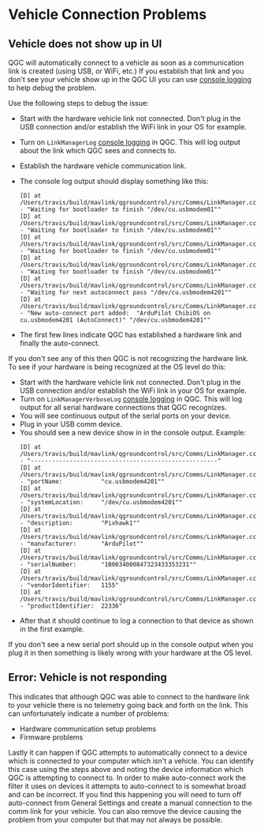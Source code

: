 # Vehicle Connection Problems

## Vehicle does not show up in UI

QGC will automatically connect to a vehicle as soon as a communication link is created (using USB, or WiFi, etc.)
If you establish that link and you don't see your vehicle show up in the QGC UI you can use [console logging](../settings_view/console_logging.md) to help debug the problem.

Use the following steps to debug the issue:

- Start with the hardware vehicle link not connected.
  Don't plug in the USB connection and/or establish the WiFi link in your OS for example.
- Turn on `LinkManagerLog` [console logging](../settings_view/console_logging.md) in QGC.
  This will log output about the link which QGC sees and connects to.
- Establish the hardware vehicle communication link.
- The console log output should display something like this:

  ```
  [D] at /Users/travis/build/mavlink/qgroundcontrol/src/Comms/LinkManager.cc:563 - "Waiting for bootloader to finish "/dev/cu.usbmodem01""
  [D] at /Users/travis/build/mavlink/qgroundcontrol/src/Comms/LinkManager.cc:563 - "Waiting for bootloader to finish "/dev/cu.usbmodem01""
  [D] at /Users/travis/build/mavlink/qgroundcontrol/src/Comms/LinkManager.cc:563 - "Waiting for bootloader to finish "/dev/cu.usbmodem01""
  [D] at /Users/travis/build/mavlink/qgroundcontrol/src/Comms/LinkManager.cc:563 - "Waiting for bootloader to finish "/dev/cu.usbmodem01""
  [D] at /Users/travis/build/mavlink/qgroundcontrol/src/Comms/LinkManager.cc:572 - "Waiting for next autoconnect pass "/dev/cu.usbmodem4201""
  [D] at /Users/travis/build/mavlink/qgroundcontrol/src/Comms/LinkManager.cc:613 - "New auto-connect port added:  "ArduPilot ChibiOS on cu.usbmodem4201 (AutoConnect)" "/dev/cu.usbmodem4201""
  ```

- The first few lines indicate QGC has established a hardware link and finally the auto-connect.

If you don't see any of this then QGC is not recognizing the hardware link.
To see if your hardware is being recognized at the OS level do this:

- Start with the hardware vehicle link not connected.
  Don't plug in the USB connection and/or establish the WiFi link in your OS for example.
- Turn on `LinkManagerVerboseLog` [console logging](../settings_view/console_logging.md) in QGC.
  This will log output for all serial hardware connections that QGC recognizes.
- You will see continuous output of the serial ports on your device.
- Plug in your USB comm device.
- You should see a new device show in in the console output. Example:
  ```
  [D] at /Users/travis/build/mavlink/qgroundcontrol/src/Comms/LinkManager.cc:520 - "-----------------------------------------------------"
  [D] at /Users/travis/build/mavlink/qgroundcontrol/src/Comms/LinkManager.cc:521 - "portName:           "cu.usbmodem4201""
  [D] at /Users/travis/build/mavlink/qgroundcontrol/src/Comms/LinkManager.cc:522 - "systemLocation:     "/dev/cu.usbmodem4201""
  [D] at /Users/travis/build/mavlink/qgroundcontrol/src/Comms/LinkManager.cc:523 - "description:        "Pixhawk1""
  [D] at /Users/travis/build/mavlink/qgroundcontrol/src/Comms/LinkManager.cc:524 - "manufacturer:       "ArduPilot""
  [D] at /Users/travis/build/mavlink/qgroundcontrol/src/Comms/LinkManager.cc:525 - "serialNumber:       "1B0034000847323433353231""
  [D] at /Users/travis/build/mavlink/qgroundcontrol/src/Comms/LinkManager.cc:526 - "vendorIdentifier:   1155"
  [D] at /Users/travis/build/mavlink/qgroundcontrol/src/Comms/LinkManager.cc:527 - "productIdentifier:  22336"
  ```
- After that it should continue to log a connection to that device as shown in the first example.

If you don't see a new serial port should up in the console output when you plug it in then something is likely wrong with your hardware at the OS level.

## Error: Vehicle is not responding

This indicates that although QGC was able to connect to the hardware link to your vehicle there is no telemetry going back and forth on the link.
This can unfortunately indicate a number of problems:

- Hardware communication setup problems
- Firmware problems

Lastly it can happen if QGC attempts to automatically connect to a device which is connected to your computer which isn't a vehicle.
You can identify this case using the steps above and noting the device information which QGC is attempting to connect to.
In order to make auto-connect work the filter it uses on devices it attempts to auto-connect to is somewhat broad and can be incorrect.
If you find this happening you will need to turn off auto-connect from General Settings and create a manual connection to the comm link for your vehicle.
You can also remove the device causing the problem from your computer but that may not always be possible.

